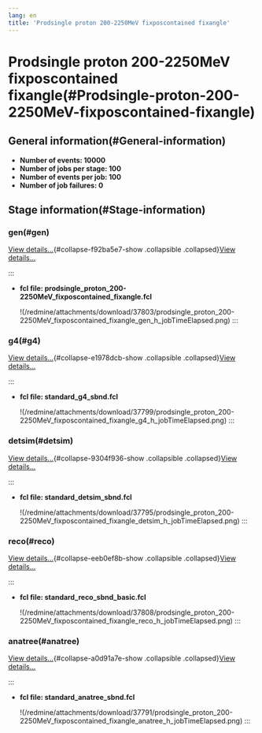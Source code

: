 ```yaml
---
lang: en
title: 'Prodsingle proton 200-2250MeV fixposcontained fixangle'
---
```




Prodsingle proton 200-2250MeV fixposcontained fixangle(#Prodsingle-proton-200-2250MeV-fixposcontained-fixangle)
================================================================================================================================



General information(#General-information) 
----------------------------------------------------------

-   **Number of events: 10000**
-   **Number of jobs per stage: 100**
-   **Number of events per job: 100**
-   **Number of job failures: 0**



Stage information(#Stage-information) 
------------------------------------------------------



### gen(#gen) 

[View details\...](#){#collapse-f92ba5e7-show .collapsible
.collapsed}[View details\...](#)

::: 
-   **fcl file:
    prodsingle\_proton\_200-2250MeV\_fixposcontained\_fixangle.fcl**

    !(/redmine/attachments/download/37803/prodsingle_proton_200-2250MeV_fixposcontained_fixangle_gen_h_jobTimeElapsed.png)
:::



### g4(#g4) 

[View details\...](#){#collapse-e1978dcb-show .collapsible
.collapsed}[View details\...](#)

::: 
-   **fcl file: standard\_g4\_sbnd.fcl**

    !(/redmine/attachments/download/37799/prodsingle_proton_200-2250MeV_fixposcontained_fixangle_g4_h_jobTimeElapsed.png)
:::



### detsim(#detsim) 

[View details\...](#){#collapse-9304f936-show .collapsible
.collapsed}[View details\...](#)

::: 
-   **fcl file: standard\_detsim\_sbnd.fcl**

    !(/redmine/attachments/download/37795/prodsingle_proton_200-2250MeV_fixposcontained_fixangle_detsim_h_jobTimeElapsed.png)
:::



### reco(#reco) 

[View details\...](#){#collapse-eeb0ef8b-show .collapsible
.collapsed}[View details\...](#)

::: 
-   **fcl file: standard\_reco\_sbnd\_basic.fcl**

    !(/redmine/attachments/download/37808/prodsingle_proton_200-2250MeV_fixposcontained_fixangle_reco_h_jobTimeElapsed.png)
:::



### anatree(#anatree) 

[View details\...](#){#collapse-a0d91a7e-show .collapsible
.collapsed}[View details\...](#)

::: 
-   **fcl file: standard\_anatree\_sbnd.fcl**

    !(/redmine/attachments/download/37791/prodsingle_proton_200-2250MeV_fixposcontained_fixangle_anatree_h_jobTimeElapsed.png)
:::
